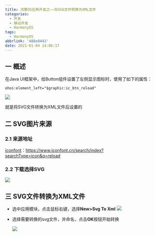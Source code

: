 ```yaml
---
title: 鸿蒙OS应用开发之——将SVG文件转换为XML文件
categories:
  - 开发
  - 移动开发
  - HarmonyOS
tags:
  - HarmonyOS
abbrlink: '488e8442'
date: 2021-01-04 14:06:17
---
```

## 一 概述

在Java UI框架中，给Button组件设置了左侧显示图标时，使用了如下的属性：

```
ohos:element_left="$graphic:ic_btn_reload"
```
![][1]

就是将SVG文件转换为XML文件后设置的

<!--more-->

## 二 SVG图片来源

### 2.1 来源地址

[iconfont](https://www.iconfont.cn/search/index?searchType=icon&q=reload)：https://www.iconfont.cn/search/index?searchType=icon&q=reload

### 2.2 下载选择SVG
![][2]

## 三 SVG文件转换为XML文件

* 选中应用模块，点击鼠标右键，选择**New>Svg To Xml**
  ![][3]

* 选择需要转换的svg文件，并命名，点击**OK**按钮开始转换

  ![][4]



[1]:https://cdn.jsdelivr.net/gh/pgzxc/CDN/blog-hmos/hmos-btn-svg-xml-sample.png
[2]:https://cdn.jsdelivr.net/gh/pgzxc/CDN/blog-hmos/hmos-icon-reload-svg-download.png
[3]:https://cdn.jsdelivr.net/gh/pgzxc/CDN/blog-hmos/hmos-new-svg-to-xml.png
[4]:https://cdn.jsdelivr.net/gh/pgzxc/CDN/blog-hmos/hmos-svg-xml-convert.png